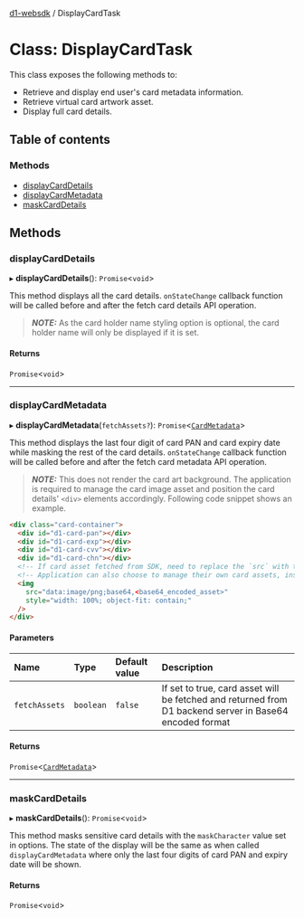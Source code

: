 [d1-websdk](../README.md) / DisplayCardTask

# Class: DisplayCardTask

This class exposes the following methods to:

- Retrieve and display end user's card metadata information.
- Retrieve virtual card artwork asset.
- Display full card details.

## Table of contents

### Methods

- [displayCardDetails](DisplayCardTask.md#displaycarddetails)
- [displayCardMetadata](DisplayCardTask.md#displaycardmetadata)
- [maskCardDetails](DisplayCardTask.md#maskcarddetails)

## Methods

### displayCardDetails

▸ **displayCardDetails**(): `Promise`\<`void`\>

This method displays all the card details.
`onStateChange` callback function will be called before and after the fetch card details API operation.

> **_NOTE:_** As the card holder name styling option is optional, the card holder name will only be displayed if it is set.

#### Returns

`Promise`\<`void`\>

---

### displayCardMetadata

▸ **displayCardMetadata**(`fetchAssets?`): `Promise`\<[`CardMetadata`](../interfaces/CardMetadata.md)\>

This method displays the last four digit of card PAN and card expiry date while masking the rest
of the card details. `onStateChange` callback function will be called before and after the fetch card metadata API operation.

> **_NOTE:_** This does not render the card art background. The application is required to manage the card image asset and position
> the card details' `<div>` elements accordingly. Following code snippet shows an example.

```html
<div class="card-container">
  <div id="d1-card-pan"></div>
  <div id="d1-card-exp"></div>
  <div id="d1-card-cvv"></div>
  <div id="d1-card-chn"></div>
  <!-- If card asset fetched from SDK, need to replace the `src` with the base64 encoded card asset payload -->
  <!-- Application can also choose to manage their own card assets, instead of fetching them from the SDK -->
  <img
    src="data:image/png;base64,<base64_encoded_asset>"
    style="width: 100%; object-fit: contain;"
  />
</div>
```

#### Parameters

| Name          | Type      | Default value | Description                                                                                             |
| :------------ | :-------- | :------------ | :------------------------------------------------------------------------------------------------------ |
| `fetchAssets` | `boolean` | `false`       | If set to true, card asset will be fetched and returned from D1 backend server in Base64 encoded format |

#### Returns

`Promise`\<[`CardMetadata`](../interfaces/CardMetadata.md)\>

---

### maskCardDetails

▸ **maskCardDetails**(): `Promise`\<`void`\>

This method masks sensitive card details with the `maskCharacter` value set in options. The state of the display
will be the same as when called `displayCardMetadata` where only the last four digits of card PAN and
expiry date will be shown.

#### Returns

`Promise`\<`void`\>
